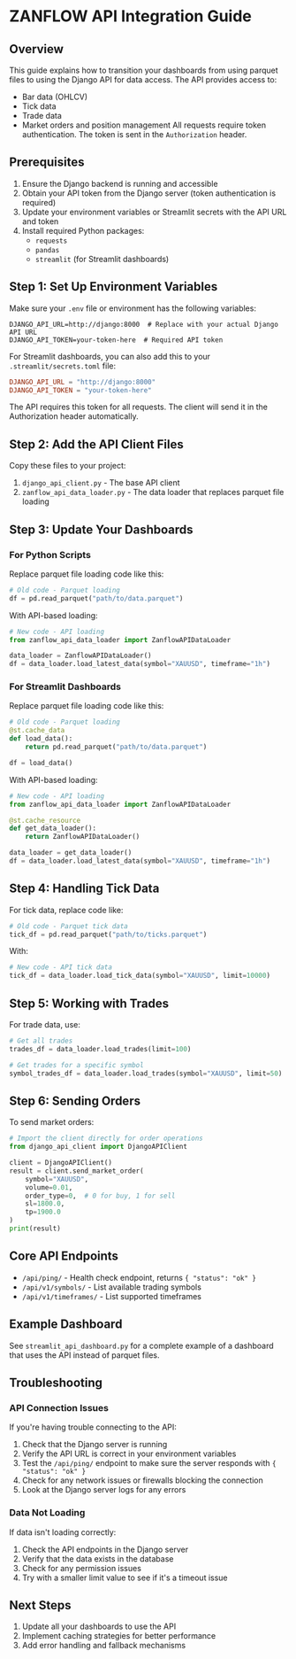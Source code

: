 # ZANFLOW API Integration Guide

## Overview

This guide explains how to transition your dashboards from using parquet files to using the Django API for data access. The API provides access to:

- Bar data (OHLCV)
- Tick data
- Trade data
- Market orders and position management
All requests require token authentication. The token is sent in the `Authorization` header.

## Prerequisites

1. Ensure the Django backend is running and accessible
2. Obtain your API token from the Django server (token authentication is required)
3. Update your environment variables or Streamlit secrets with the API URL and token
4. Install required Python packages:
   - `requests`
   - `pandas`
   - `streamlit` (for Streamlit dashboards)

## Step 1: Set Up Environment Variables

Make sure your `.env` file or environment has the following variables:

```
DJANGO_API_URL=http://django:8000  # Replace with your actual Django API URL
DJANGO_API_TOKEN=your-token-here  # Required API token
```

For Streamlit dashboards, you can also add this to your `.streamlit/secrets.toml` file:

```toml
DJANGO_API_URL = "http://django:8000"
DJANGO_API_TOKEN = "your-token-here"
```
The API requires this token for all requests. The client will send it in the Authorization header automatically.

## Step 2: Add the API Client Files

Copy these files to your project:

1. `django_api_client.py` - The base API client
2. `zanflow_api_data_loader.py` - The data loader that replaces parquet file loading

## Step 3: Update Your Dashboards

### For Python Scripts

Replace parquet file loading code like this:

```python
# Old code - Parquet loading
df = pd.read_parquet("path/to/data.parquet")
```

With API-based loading:

```python
# New code - API loading
from zanflow_api_data_loader import ZanflowAPIDataLoader

data_loader = ZanflowAPIDataLoader()
df = data_loader.load_latest_data(symbol="XAUUSD", timeframe="1h")
```

### For Streamlit Dashboards

Replace parquet file loading code like this:

```python
# Old code - Parquet loading
@st.cache_data
def load_data():
    return pd.read_parquet("path/to/data.parquet")

df = load_data()
```

With API-based loading:

```python
# New code - API loading
from zanflow_api_data_loader import ZanflowAPIDataLoader

@st.cache_resource
def get_data_loader():
    return ZanflowAPIDataLoader()

data_loader = get_data_loader()
df = data_loader.load_latest_data(symbol="XAUUSD", timeframe="1h")
```

## Step 4: Handling Tick Data

For tick data, replace code like:

```python
# Old code - Parquet tick data
tick_df = pd.read_parquet("path/to/ticks.parquet")
```

With:

```python
# New code - API tick data
tick_df = data_loader.load_tick_data(symbol="XAUUSD", limit=10000)
```

## Step 5: Working with Trades

For trade data, use:

```python
# Get all trades
trades_df = data_loader.load_trades(limit=100)

# Get trades for a specific symbol
symbol_trades_df = data_loader.load_trades(symbol="XAUUSD", limit=50)
```

## Step 6: Sending Orders

To send market orders:

```python
# Import the client directly for order operations
from django_api_client import DjangoAPIClient

client = DjangoAPIClient()
result = client.send_market_order(
    symbol="XAUUSD",
    volume=0.01,
    order_type=0,  # 0 for buy, 1 for sell
    sl=1800.0,
    tp=1900.0
)
print(result)
```
## Core API Endpoints

- `/api/ping/` - Health check endpoint, returns `{ "status": "ok" }`
- `/api/v1/symbols/` - List available trading symbols
- `/api/v1/timeframes/` - List supported timeframes

## Example Dashboard

See `streamlit_api_dashboard.py` for a complete example of a dashboard that uses the API instead of parquet files.

## Troubleshooting

### API Connection Issues

If you're having trouble connecting to the API:

1. Check that the Django server is running
2. Verify the API URL is correct in your environment variables
3. Test the `/api/ping/` endpoint to make sure the server responds with `{ "status": "ok" }`
4. Check for any network issues or firewalls blocking the connection
5. Look at the Django server logs for any errors

### Data Not Loading

If data isn't loading correctly:

1. Check the API endpoints in the Django server
2. Verify that the data exists in the database
3. Check for any permission issues
4. Try with a smaller limit value to see if it's a timeout issue

## Next Steps

1. Update all your dashboards to use the API
2. Implement caching strategies for better performance
3. Add error handling and fallback mechanisms
